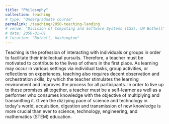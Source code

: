 ```yaml
---
title: "Philosophy"
collection: teaching
# type: "Undergraduate course"
permalink: /teaching/2050-teaching-landing
# venue: "Division of Computing and Software Systems (CSS), UW Bothell"
# date: 2050-01-01
# location: "Bothell, Washington"
---
```


Teaching is the profession of interacting with individuals or groups in order to facilitate their intellectual pursuits. Therefore, a teacher must be motivated to contribute to the lives of others in the first place. As learning may occur in various settings via individual tasks, group activities, or reflections on experiences, teaching also requires decent observation and orchestration skills, by which the teacher stimulates the learning environment and improves the process for all participants. In order to live up to these promises all together, a teacher must be a self-learner as well as a performer who consumes knowledge with the objective of multiplying and transmitting it. Given the dizzying pace of science and technology in today's world, acquisition, digestion and transmission of new knowledge is more crucial than ever to science, technology, engineering, and mathematics (STEM) education. 

<!-- Heading 1
======

Heading 2
======

Heading 3
====== -->